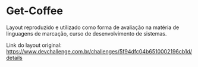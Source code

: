 # Get-Coffee
Layout reproduzido e utilizado como forma de avaliação na matéria de linguagens de marcação, curso de desenvolvimento de sistemas.

Link do layout original: https://www.devchallenge.com.br/challenges/5f94dfc04b6510002196cb1d/details
